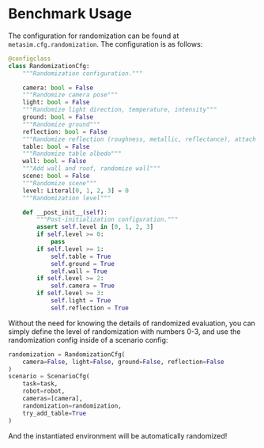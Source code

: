 # Benchmark Usage

The configuration for randomization can be found at `metasim.cfg.randomization`. The configuration is as follows:

```python
@configclass
class RandomizationCfg:
    """Randomization configuration."""

    camera: bool = False
    """Randomize camera pose"""
    light: bool = False
    """Randomize light direction, temperature, intensity"""
    ground: bool = False
    """Randomize ground"""
    reflection: bool = False
    """Randomize reflection (roughness, metallic, reflectance), attach random diffuse color to surfaces that have no material"""
    table: bool = False
    """Randomize table albedo"""
    wall: bool = False
    """Add wall and roof, randomize wall"""
    scene: bool = False
    """Randomize scene"""
    level: Literal[0, 1, 2, 3] = 0
    """Randomization level"""

    def __post_init__(self):
        """Post-initialization configuration."""
        assert self.level in [0, 1, 2, 3]
        if self.level >= 0:
            pass
        if self.level >= 1:
            self.table = True
            self.ground = True
            self.wall = True
        if self.level >= 2:
            self.camera = True
        if self.level >= 3:
            self.light = True
            self.reflection = True
```

Without the need for knowing the details of randomized evaluation, you can simply define the level of randomization with numbers 0-3, and use the randomization config inside of a scenario config:

```python
randomization = RandomizationCfg(
    camera=False, light=False, ground=False, reflection=False
)
scenario = ScenarioCfg(
    task=task,
    robot=robot,
    cameras=[camera],
    randomization=randomization,
    try_add_table=True
)
```

And the instantiated environment will be automatically randomized!
